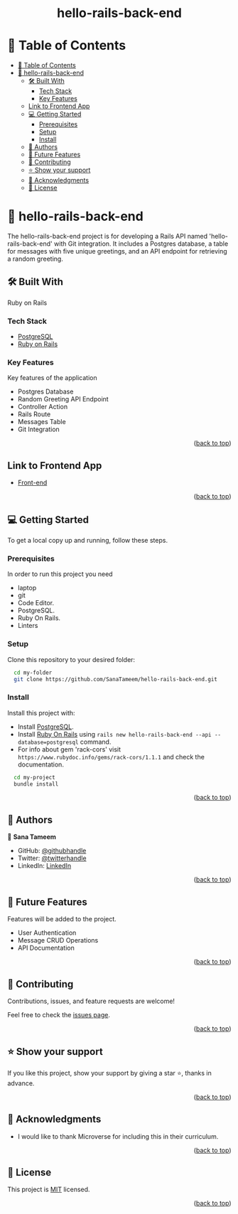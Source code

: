 <a name="readme-top"></a>

<div align="center">

  <h1><b>hello-rails-back-end</b></h1>

</div>

<!-- TABLE OF CONTENTS -->

# 📗 Table of Contents

- [📗 Table of Contents](#-table-of-contents)
- [📖 hello-rails-back-end ](#-hello-rails-back-end-)
  - [🛠 Built With ](#-built-with-)
    - [Tech Stack ](#tech-stack-)
    - [Key Features ](#key-features-)
  - [Link to Frontend App](#link-to-frontend-app)
  - [💻 Getting Started ](#-getting-started-)
    - [Prerequisites](#prerequisites)
    - [Setup](#setup)
    - [Install](#install)
  - [👥 Authors ](#-authors-)
  - [🔭 Future Features ](#-future-features-)
  - [🤝 Contributing ](#-contributing-)
  - [⭐️ Show your support ](#️-show-your-support-)
  - [🙏 Acknowledgments ](#-acknowledgments-)
  - [📝 License ](#-license-)

<!-- PROJECT DESCRIPTION -->

# 📖 hello-rails-back-end <a name="about-project"></a>

The hello-rails-back-end project is for developing a Rails API named 'hello-rails-back-end' with Git integration. It includes a Postgres database, a table for messages with five unique greetings, and an API endpoint for retrieving a random greeting.

## 🛠 Built With <a name="built-with"></a>
Ruby on Rails

### Tech Stack <a name="tech-stack"></a>

- <a href="https://www.postgresql.org/">PostgreSQL</a>
- <a href="https://rubyonrails.org/">Ruby on Rails</a>

<!-- Features -->

### Key Features <a name="key-features"></a>

Key features of the application

- Postgres Database
- Random Greeting API Endpoint
- Controller Action
- Rails Route
- Messages Table
- Git Integration

<p align="right">(<a href="#readme-top">back to top</a>)</p>

<!-- Frontend Link -->

## Link to Frontend App

- [Front-end](https://github.com/SanaTameem/hello-react-front-end.git)

<p align="right">(<a href="#readme-top">back to top</a>)</p>

<!-- GETTING STARTED -->

## 💻 Getting Started <a name="getting-started"></a>

To get a local copy up and running, follow these steps.

### Prerequisites

In order to run this project you need
- laptop
- git
- Code Editor.
- PostgreSQL.
- Ruby On Rails.
- Linters

### Setup

Clone this repository to your desired folder:

```sh
  cd my-folder
  git clone https://github.com/SanaTameem/hello-rails-back-end.git
```

### Install

Install this project with:

- Install <a href="https://www.postgresql.org/">PostgreSQL</a>.
- Install <a href="https://rubyonrails.org/">Ruby On Rails</a> using `rails new hello-rails-back-end --api --database=postgresql` command.
- For info about gem 'rack-cors' visit `https://www.rubydoc.info/gems/rack-cors/1.1.1` and check the documentation.
```sh
  cd my-project
  bundle install
```

<p align="right">(<a href="#readme-top">back to top</a>)</p>

<!-- AUTHORS -->

## 👥 Authors <a name="authors"></a>

👤 **Sana Tameem**

- GitHub: [@githubhandle](https://github.com/SanaTameem)
- Twitter: [@twitterhandle](https://twitter.com/sana_tameem)
- LinkedIn: [LinkedIn](https://www.linkedin.com/in/sana-tameem/)
  
<p align="right">(<a href="#readme-top">back to top</a>)</p>

<!-- FUTURE FEATURES -->

## 🔭 Future Features <a name="future-features"></a>

Features will be added to the project.

- User Authentication
- Message CRUD Operations
- API Documentation

<p align="right">(<a href="#readme-top">back to top</a>)</p>

<!-- CONTRIBUTING -->

## 🤝 Contributing <a name="contributing"></a>

Contributions, issues, and feature requests are welcome!

Feel free to check the [issues page](https://github.com/SanaTameem/hello-rails-back-end/issues).

<p align="right">(<a href="#readme-top">back to top</a>)</p>

<!-- SUPPORT -->

## ⭐️ Show your support <a name="support"></a>

If you like this project, show your support by giving a star ⭐️, thanks in advance.

<p align="right">(<a href="#readme-top">back to top</a>)</p>

<!-- ACKNOWLEDGEMENTS -->

## 🙏 Acknowledgments <a name="acknowledgements"></a>

- I would like to thank Microverse for including this in their curriculum.

<p align="right">(<a href="#readme-top">back to top</a>)</p>

<!-- LICENSE -->

## 📝 License <a name="license"></a>

This project is [MIT](https://github.com/SanaTameem/hello-rails-back-end/blob/feature/setup-back-end/MIT.md) licensed.

<p align="right">(<a href="#readme-top">back to top</a>)</p>